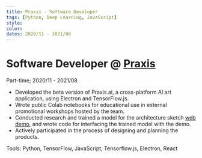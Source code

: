 ```yaml
---
title: Praxis - Software Developer
tags: [Python, Deep Learning, JavaScript]
style: 
color: 
dates: 2020/11 - 2021/08
---
```


<!-- (Optional) Image -->


<!-- Title, Organization, Employment Type, and Duration -->
# Software Developer @ [Praxis](http://prxs.ai/)

Part-time; 2020/11 - 2021/08

<!-- Work, Responsibilities, and Activities -->
* Developed the beta version of Praxis.ai, a cross-platform AI art application, using Electron and TensorFlow.js.
* Wrote public Colab notebooks for educational use in external promotional workshops hosted by the team.
* Conducted research and trained a model for the architecture sketch [web demo](http://prxs.ai/demo/px2px_architecture/), and wrote code for interfacing the trained model with the demo.
* Actively participated in the process of designing and planning the products.

Tools: Python, TensorFlow, JavaScript, Tensorflow.js, Electron, React